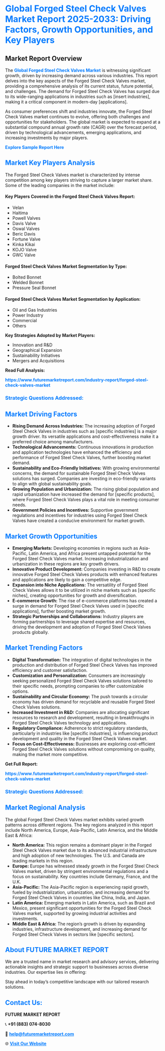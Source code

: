 <h1 style="color: #007BFF;">Global Forged Steel Check Valves Market Report 2025-2033: Driving Factors, Growth Opportunities, and Key Players</h1>

<section id="overview">
<h2>Market Report Overview</h2>
<p>The <a href="https://www.futuremarketreport.com/industry-report/forged-steel-check-valves-market" style="color: #007BFF; text-decoration: none;"><strong>Global Forged Steel Check Valves Market</strong></a> is witnessing significant growth, driven by increasing demand across various industries. This report delves into the key aspects of the Forged Steel Check Valves market, providing a comprehensive analysis of its current status, future potential, and challenges. The demand for Forged Steel Check Valves has surged due to its wide-ranging applications in industries such as [insert industries], making it a critical component in modern-day [applications].</p>
<p>As consumer preferences shift and industries innovate, the Forged Steel Check Valves market continues to evolve, offering both challenges and opportunities for stakeholders. The global market is expected to expand at a substantial compound annual growth rate (CAGR) over the forecast period, driven by technological advancements, emerging applications, and increasing investments by major players.</p>
</section>

<section id="overview">
<p><a href="https://www.futuremarketreport.com/request-sample/reportId=29274" style="color: #007BFF; text-decoration: none;"><strong>Explore Sample Report Here</strong></a></p>
</section>

<section id="key-players">
<h2 style="color: #007BFF;">Market Key Players Analysis</h2>
<p>The Forged Steel Check Valves market is characterized by intense competition among key players striving to capture a larger market share. Some of the leading companies in the market include:</p>
<h4>Key Players Covered in the Forged Steel Check Valves Report:</h4>
<ul><li>Velan</li><li>Haitima</li><li>Powell Valves</li><li>Davis Valve</li><li>Oswal Valves</li><li>Beric Davis</li><li>Fortune Valve</li><li>Kinka Kikai</li><li>KOJO Valve</li><li>GWC Valve</li></ul>
<h4>Forged Steel Check Valves Market Segmentation by Type:</h4>
<ul><li>Bolted Bonnet</li><li>Welded Bonnet</li><li>Pressure Seal Bonnet</li></ul>

<h4>Forged Steel Check Valves Market Segmentation by Application:</h4>
<ul><li>Oil and Gas Industries</li><li>Power Industry</li><li>Commercial</li><li>Others</li></ul>
<p><strong>Key Strategies Adopted by Market Players:</strong></p>
<ul>
<li>Innovation and R&D</li>
<li>Geographical Expansion</li>
<li>Sustainability Initiatives</li>
<li>Mergers and Acquisitions</li>
</ul>
</section>

<section>
<p><strong>Read Full Analysis: </strong></p><a href="https://www.futuremarketreport.com/industry-report/forged-steel-check-valves-market" style="color: #007BFF; text-decoration: none;"><strong>https://www.futuremarketreport.com/industry-report/forged-steel-check-valves-market</strong></a>
<h3 style="color: #007BFF;">Strategic Questions Addressed:</h3>
</section>

<section id="driving-factors">
<h2 style="color: #007BFF;">Market Driving Factors</h2>
<ul>
<li><strong>Rising Demand Across Industries:</strong> The increasing adoption of Forged Steel Check Valves in industries such as [specific industries] is a major growth driver. Its versatile applications and cost-effectiveness make it a preferred choice among manufacturers.</li>
<li><strong>Technological Advancements:</strong> Continuous innovations in production and application technologies have enhanced the efficiency and performance of Forged Steel Check Valves, further boosting market demand.</li>
<li><strong>Sustainability and Eco-Friendly Initiatives:</strong> With growing environmental concerns, the demand for sustainable Forged Steel Check Valves solutions has surged. Companies are investing in eco-friendly variants to align with global sustainability goals.</li>
<li><strong>Growing Population and Urbanization:</strong> The rising global population and rapid urbanization have increased the demand for [specific products], where Forged Steel Check Valves plays a vital role in meeting consumer needs.</li>
<li><strong>Government Policies and Incentives:</strong> Supportive government regulations and incentives for industries using Forged Steel Check Valves have created a conducive environment for market growth.</li>
</ul>
</section>

<section id="growth-opportunities">
<h2 style="color: #007BFF;">Market Growth Opportunities</h2>
<ul>
<li><strong>Emerging Markets:</strong> Developing economies in regions such as Asia-Pacific, Latin America, and Africa present untapped potential for the Forged Steel Check Valves market. Increasing industrialization and urbanization in these regions are key growth drivers.</li>
<li><strong>Innovative Product Development:</strong> Companies investing in R&D to create innovative Forged Steel Check Valves products with enhanced features and applications are likely to gain a competitive edge.</li>
<li><strong>Expansion into Niche Applications:</strong> The versatility of Forged Steel Check Valves allows it to be utilized in niche markets such as [specific niches], creating opportunities for growth and diversification.</li>
<li><strong>E-commerce Growth:</strong> The rise of e-commerce platforms has created a surge in demand for Forged Steel Check Valves used in [specific applications], further boosting market growth.</li>
<li><strong>Strategic Partnerships and Collaborations:</strong> Industry players are forming partnerships to leverage shared expertise and resources, driving the development and adoption of Forged Steel Check Valves products globally.</li>
</ul>
</section>

<section id="trending-factors">
<h2 style="color: #007BFF;">Market Trending Factors</h2>
<ul>
<li><strong>Digital Transformation:</strong> The integration of digital technologies in the production and distribution of Forged Steel Check Valves has improved efficiency and customer satisfaction.</li>
<li><strong>Customization and Personalization:</strong> Consumers are increasingly seeking personalized Forged Steel Check Valves solutions tailored to their specific needs, prompting companies to offer customizable options.</li>
<li><strong>Sustainability and Circular Economy:</strong> The push towards a circular economy has driven demand for recyclable and reusable Forged Steel Check Valves solutions.</li>
<li><strong>Increased Investment in R&D:</strong> Companies are allocating significant resources to research and development, resulting in breakthroughs in Forged Steel Check Valves technology and applications.</li>
<li><strong>Regulatory Compliance:</strong> Adherence to strict regulatory standards, particularly in industries like [specific industries], is influencing product development and quality in the Forged Steel Check Valves market.</li>
<li><strong>Focus on Cost-Effectiveness:</strong> Businesses are exploring cost-efficient Forged Steel Check Valves solutions without compromising on quality, making the market more competitive.</li>
</ul>
</section>

<section>
<p><strong>Get Full Report: </strong></p><a href="https://www.futuremarketreport.com/industry-report/forged-steel-check-valves-market" style="color: #007BFF; text-decoration: none;"><strong>https://www.futuremarketreport.com/industry-report/forged-steel-check-valves-market</strong></a>
<h3 style="color: #007BFF;">Strategic Questions Addressed:</h3>
</section>


<section id="regional-analysis">
<h2 style="color: #007BFF;">Market Regional Analysis</h2>
<p>The global Forged Steel Check Valves market exhibits varied growth patterns across different regions. The key regions analyzed in this report include North America, Europe, Asia-Pacific, Latin America, and the Middle East & Africa:</p>
<ul>
<li><strong>North America:</strong> This region remains a dominant player in the Forged Steel Check Valves market due to its advanced industrial infrastructure and high adoption of new technologies. The U.S. and Canada are leading markets in this region.</li>
<li><strong>Europe:</strong> Europe has witnessed steady growth in the Forged Steel Check Valves market, driven by stringent environmental regulations and a focus on sustainability. Key countries include Germany, France, and the U.K.</li>
<li><strong>Asia-Pacific:</strong> The Asia-Pacific region is experiencing rapid growth, fueled by industrialization, urbanization, and increasing demand for Forged Steel Check Valves in countries like China, India, and Japan.</li>
<li><strong>Latin America:</strong> Emerging markets in Latin America, such as Brazil and Mexico, present significant opportunities for the Forged Steel Check Valves market, supported by growing industrial activities and investments.</li>
<li><strong>Middle East & Africa:</strong> The region’s growth is driven by expanding industries, infrastructure development, and increasing demand for Forged Steel Check Valves in sectors like [specific sectors].</li>
</ul>
</section>

<footer>
<h2 style="color: #007BFF;">About FUTURE MARKET REPORT</h2>
<p>We are a trusted name in market research and advisory services, delivering actionable insights and strategic support to businesses across diverse industries. Our expertise lies in offering:</p>

<p>Stay ahead in today’s competitive landscape with our tailored research solutions.</p>

<h2 style="color: #007BFF;">Contact Us:</h2>
<p><strong>FUTURE MARKET REPORT</strong></p>
<p>📞 <strong>+91 (883) 074-8030</strong></p>
<p>📧 <strong><a href="mailto:help@futuremarketreport.com" style="color: #007BFF;">help@futuremarketreport.com</a></strong></p>
<p>🌐 <strong><a href="https://www.futuremarketreport.com/" style="color: #007BFF;">Visit Our Website</a></strong></p>
</footer>